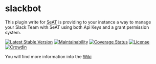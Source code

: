 # slackbot
This plugin write for [SeAT](https://github.com/eveseat/seat) is providing to your instance a way to manage your Slack Team with SeAT using both Api Keys and a grant permission system.

[![Latest Stable Version](https://img.shields.io/packagist/v/warlof/slackbot.svg?style=flat-square)]()
[![Maintainability](https://api.codeclimate.com/v1/badges/5b98ea819e06e513003c/maintainability)](https://codeclimate.com/github/warlof/slackbot/maintainability)
[![Coverage Status](https://img.shields.io/coveralls/warlof/slackbot.svg?style=flat-square)](https://coveralls.io/github/warlof/slackbot?branch=master)
[![License](https://img.shields.io/badge/license-GPLv2-blue.svg?style=flat-square)](https://raw.githubusercontent.com/warlof/slackbot/master/LICENSE)
[![Crowdin](https://d322cqt584bo4o.cloudfront.net/slackbot/localized.svg)](https://crowdin.com/project/slackbot)

You will find more information into the [Wiki](https://github.com/warlof/slackbot/wiki)
